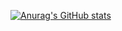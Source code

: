 [![Anurag's GitHub stats](https://github-readme-stats.vercel.app/api?username=SgrHermes)](https://github.com/anuraghazra/github-readme-stats)
